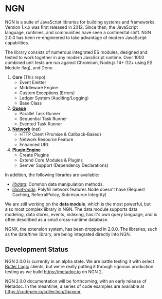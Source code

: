 # NGN

NGN is a suite of JavaScript libraries for building systems and frameworks. Version 1.x.x was first released in 2012. Since then, the JavaScript language, runtimes, and communities have seen a continental shift. NGN 2.0.0 has been re-engineered to take advantage of modern JavaScript capabilities.

The library consists of numerous integrated ES modules, designed and tested to work together in any modern JavaScript runtime. Over 1000 combined unit tests are run against Chromium, Node.js 14+ (12+ using ES Module flag), and Deno.

1. **Core** (This repo)
    - Event Emitter
    - Middleware Engine
    - Custom Exceptions (Errors)
    - Ledger System (Auditing/Logging)
    - Base Class
1. **[Queue](https://github.com/ngnjs/queue)**
    - Parallel Task Runner
    - Sequential Task Runner
    - Evented Task Runner
1. **[Network](https://github.com/ngnjs/net)** (net)
    - HTTP Client (Promise & Callback-Based)
    - Network Resource Feature
    - Enhanced URL
1. **[Plugin Engine](https://github.com/ngnjs/plugin)**
    - Create Plugins
    - Extend Core Modules & Plugins
    - Semver Support (Dependency Declarations)

In addition, the following libraries are available:

  - _[libdata](https://github.com/ngnjs/libdata)_: Common data manipulation methods.
  - _[libnet-node](https://github.com/ngnjs/libnet-node)_: Polyfill network features Node doesn't have (Request Caching, ReferralPolicy, Subresource Integrity)

We are still working on the **data module**, which is the most powerful, but also most complex library in NGN. The data module supports data modeling, data stores, events, indexing, has it's own query language, and is often described as a small cross-runtime database.

NGNX, the extension system, has been dropped in 2.0.0. The libraries, such as the date/time library, are being integrated directly into NGN.

## Development Status

NGN 2.0.0 is currently in an alpha state. We are battle testing it with select [Butler Logic](https://butlerlogic.com) clients, but we're really putting it through rigorous production testing as we build https://metadoc.io on NGN 2.

NGN 2.0.0 documentation will be forthcoming, with an early release of Metadoc. In the meantime, a series of code examples are available at https://codepen.io/collection/Dpqymr
